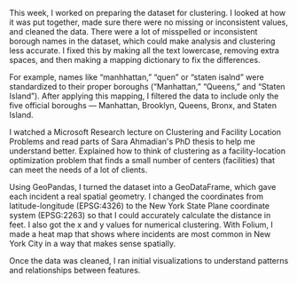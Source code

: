   
This week, I worked on preparing the dataset for clustering. I looked at how it was put together, made sure there were no missing or inconsistent values, and cleaned the data. There were a lot of misspelled or inconsistent borough names in the dataset, which could make analysis and clustering less accurate. I fixed this by making all the text lowercase, removing extra spaces, and then making a mapping dictionary to fix the differences.

For example, names like “manhhattan,” “quen” or “staten isalnd” were standardized to their proper boroughs (“Manhattan,” “Queens,” and “Staten Island”). After applying this mapping, I filtered the data to include only the five official boroughs — Manhattan, Brooklyn, Queens, Bronx, and Staten Island.

I watched a Microsoft Research lecture on Clustering and Facility Location Problems and read parts of Sara Ahmadian's PhD thesis to help me understand better. Explained how to think of clustering as a facility-location optimization problem that finds a small number of centers (facilities) that can meet the needs of a lot of clients.

Using GeoPandas, I turned the dataset into a GeoDataFrame, which gave each incident a real spatial geometry. I changed the coordinates from latitude-longitude (EPSG:4326) to the New York State Plane coordinate system (EPSG:2263) so that I could accurately calculate the distance in feet. I also got the x and y values for numerical clustering. With Folium, I made a heat map that shows where incidents are most common in New York City in a way that makes sense spatially.

Once the data was cleaned, I ran initial visualizations to understand patterns and relationships between features.

